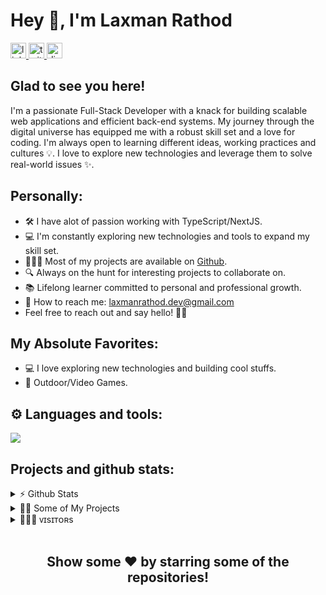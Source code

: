 <h1>Hey 👋, I'm Laxman Rathod</h1>
<div align="start">
  <a href="https://www.linkedin.com/in/laxmanrathod1" target="_blank">
  <img src="https://img.shields.io/static/v1?message=LinkedIn&logo=linkedin&label=&color=0077B5&logoColor=white&labelColor=&style=for-the-badge" height="25" alt="linkedin logo"  />
  </a>
  <a href="https://twitter.com/luckyrathod__" target="_blank">
    <img src="https://img.shields.io/static/v1?message=Twitter&logo=twitter&label=&color=1DA1F2&logoColor=white&labelColor=&style=for-the-badge" height="25" alt="twitter logo"/>
  </a>
<a href="https://discordapp.com/users/1182901168746283010" target="_blank">
  <img src="https://img.shields.io/static/v1?message=Discord&logo=discord&label=&color=7289DA&logoColor=white&labelColor=&style=for-the-badge" height="25" alt="discord logo"/>
</a> 
</div>

<h2>Glad to see you here!</h2>

<p>I'm a passionate Full-Stack Developer with a knack for building scalable web applications and efficient back-end systems. My journey through the digital universe has equipped me with a robust skill set and a love for coding. I'm always open to learning different ideas, working practices and cultures 💡. I love to explore new technologies and leverage them to solve real-world issues ✨.</p>

<h2>Personally:</h2>

- 🛠️ I have alot of passion working with TypeScript/NextJS.
- 💻 I'm constantly exploring new technologies and tools to expand my skill set.
- 👨🏻‍💻 Most of my projects are available on [Github](https://github.com/laxman-rathod).
- 🔍 Always on the hunt for interesting projects to collaborate on.
- 📚 Lifelong learner committed to personal and professional growth.
- 📩 How to reach me: [laxmanrathod.dev@gmail.com](laxmanrathod.dev@gmail.com)
- Feel free to reach out and say hello! 🌈✨

<h2>My Absolute Favorites:</h2>

- 💻 I love exploring new technologies and building cool stuffs.
- 🍕 Outdoor/Video Games.

<h2>⚙️ Languages and tools:</h2>

<a href="#">
<img align="start" margin="10px" src="https://skillicons.dev/icons?i=js,ts,tailwind,redux,react,nextjs,nodejs,express,mongodb,mysql,flask,python,java,php,html,css,cpp,figma,postman,vscode,git,github,linux" />
</a><br>
<h2>Projects and github stats:</h2>
<details>
<summary>⚡ Github Stats </summary>

<div align="center">
  <a href="https://git.io/streak-stats"><img src="https://streak-stats.demolab.com?user=laxman-rathod&theme=gruvbox-duo&border_radius=4" alt="GitHub Streak" /></a>
</div>

<a> 
    <a href="https://github.com/laxman-rathod"><img alt="Starks's Github Stats" src="https://denvercoder1-github-readme-stats.vercel.app/api?username=laxman-rathod&show_icons=true&count_private=true&theme=react&border_color=7F3FBF&bg_color=0D1117&title_color=F85D7F&icon_color=F8D866" height="192px" width="49.5%"/>
    </a>
    <a href="https://github.com/laxman-rathod"><img alt="Stark's Top Languages" src="https://denvercoder1-github-readme-stats.vercel.app/api/top-langs/?username=laxman-rathod&langs_count=8&layout=compact&theme=react&border_color=7F3FBF&bg_color=0D1117&title_color=F85D7F&icon_color=F8D866" height="192px" width="49.5%"/>
    </a>
</a>
</details>

<details>
<summary>🧑‍🚀 Some of My Projects</summary>
<table>
<tr>
<th>💻 Projects</th>	<th>🌟 Stars</th>	<th>🍴 Forks</th>	<th>🐛 Issues</th>	<th>🔔 Pull Requests</th>	<th>👨‍💻 Language </th>
</tr>
<tr>
<td><a href="https://github.com/laxman-rathod/Podly">Podly</a></td>
<td><img src="https://img.shields.io/github/stars/laxman-rathod/Podly?style=flat-square" /></td>
<td><img src="https://img.shields.io/github/forks/laxman-rathod/Podly?style=flat-square" /></td>
<td><img src="https://img.shields.io/github/issues/laxman-rathod/Podly?style=flat-square" /></td>
<td><img src="https://img.shields.io/github/issues-pr/laxman-rathod/Podly?style=flat-square" /></td>
<td><img src="https://img.shields.io/github/languages/top/laxman-rathod/Podly?style=flat-square" /></td>
</tr>
<tr>
<td><a href="https://github.com/laxman-rathod/Anonymous-Message-App">Anonymous Message</a></td>
<td><img src="https://img.shields.io/github/stars/laxman-rathod/Anonymous-Message-App?style=flat-square" /></td>
<td><img src="https://img.shields.io/github/forks/laxman-rathod/Anonymous-Message-App?style=flat-square" /></td>
<td><img src="https://img.shields.io/github/issues/laxman-rathod/Anonymous-Message-App?style=flat-square" /></td>
<td><img src="https://img.shields.io/github/issues-pr/laxman-rathod/Anonymous-Message-App?style=flat-square" /></td>
<td><img src="https://img.shields.io/github/languages/top/laxman-rathod/Anonymous-Message-App?style=flat-square" /></td>
</tr>
<tr>
<td><a href="https://github.com/laxman-rathod/Horizon-Banking-App">Horizon Banking</a></td>
<td><img src="https://img.shields.io/github/stars/laxman-rathod/Horizon-Banking-App?style=flat-square" /></td>
<td><img src="https://img.shields.io/github/forks/laxman-rathod/Horizon-Banking-App?style=flat-square" /></td>
<td><img src="https://img.shields.io/github/issues/laxman-rathod/Horizon-Banking-App?style=flat-square" /></td>
<td><img src="https://img.shields.io/github/issues-pr/laxman-rathod/Horizon-Banking-App?style=flat-square" /></td>
<td><img src="https://img.shields.io/github/languages/top/laxman-rathod/Horizon-Banking-App?style=flat-square" /></td>
</tr>

</table>
</details>

<details>
<summary>🧑‍🤝‍🧑 ᴠɪsɪᴛᴏʀs</summary>
<img align="middle" src="https://profile-counter.glitch.me/laxman-rathod/count.svg" />
</details>
<br>

<div align="center">
<h2>Show some ❤️ by starring some of the repositories!</h2>
</div>

